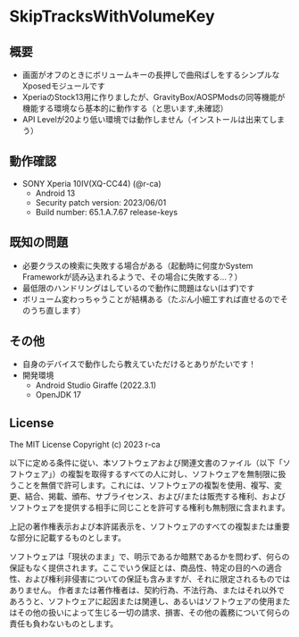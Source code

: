 # SkipTracksWithVolumeKey

## 概要
- 画面がオフのときにボリュームキーの長押しで曲飛ばしをするシンプルなXposedモジュールです
- XperiaのStock13用に作りましたが、GravityBox/AOSPModsの同等機能が機能する環境なら基本的に動作する（と思います,未確認）
- API Levelが20より低い環境では動作しません（インストールは出来てしまう）

## 動作確認
- SONY Xperia 10IV(XQ-CC44) (@r-ca)
  - Android 13
  - Security patch version: 2023/06/01
  - Build number: 65.1.A.7.67 release-keys

## 既知の問題
- 必要クラスの検索に失敗する場合がある（起動時に何度かSystem Frameworkが読み込まれるようで、その場合に失敗する...？）
 - 最低限のハンドリングはしているので動作に問題はない(はず)です
- ボリューム変わっちゃうことが結構ある（たぶん小細工すれば直せるのでそのうち直します）

## その他
- 自身のデバイスで動作したら教えていただけるとありがたいです！
- 開発環境
  - Android Studio Giraffe (2022.3.1)
  - OpenJDK 17

## License
The MIT License
Copyright (c) 2023 r-ca

以下に定める条件に従い、本ソフトウェアおよび関連文書のファイル（以下「ソフトウェア」）の複製を取得するすべての人に対し、ソフトウェアを無制限に扱うことを無償で許可します。これには、ソフトウェアの複製を使用、複写、変更、結合、掲載、頒布、サブライセンス、および/または販売する権利、およびソフトウェアを提供する相手に同じことを許可する権利も無制限に含まれます。

上記の著作権表示および本許諾表示を、ソフトウェアのすべての複製または重要な部分に記載するものとします。

ソフトウェアは「現状のまま」で、明示であるか暗黙であるかを問わず、何らの保証もなく提供されます。ここでいう保証とは、商品性、特定の目的への適合性、および権利非侵害についての保証も含みますが、それに限定されるものではありません。 作者または著作権者は、契約行為、不法行為、またはそれ以外であろうと、ソフトウェアに起因または関連し、あるいはソフトウェアの使用またはその他の扱いによって生じる一切の請求、損害、その他の義務について何らの責任も負わないものとします。
